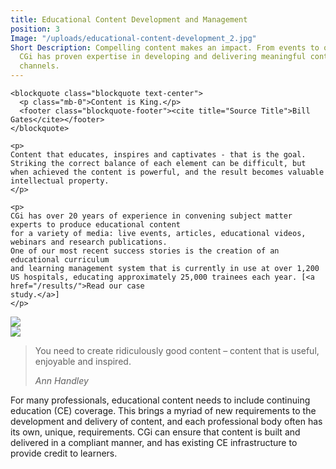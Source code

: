 ```yaml
---
title: Educational Content Development and Management
position: 3
Image: "/uploads/educational-content-development_2.jpg"
Short Description: Compelling content makes an impact. From events to online education,
  CGi has proven expertise in developing and delivering meaningful content via multiple
  channels.
---
```


<div class="row mb-5 pb-4">
  <div class="col-md-6">

    <blockquote class="blockquote text-center">
      <p class="mb-0">Content is King.</p>
      <footer class="blockquote-footer"><cite title="Source Title">Bill Gates</cite></footer>
    </blockquote>

    <p>
    Content that educates, inspires and captivates - that is the goal. Striking the correct balance of each element can be difficult, but when achieved the content is powerful, and the result becomes valuable intellectual property.
    </p>

    <p>
    CGi has over 20 years of experience in convening subject matter experts to produce educational content
    for a variety of media: live events, articles, educational videos, webinars and research publications.
    One of our most recent success stories is the creation of an educational curriculum
    and learning management system that is currently in use at over 1,200 US hospitals, educating approximately 25,000 trainees each year. [<a href="/results/">Read our case
    study.</a>]
    </p>
  </div>
  <div class="col-md-6">
    <img src="/uploads/educational-content-development-2_2.jpg">
  </div>  
</div>


<div class="row mb-5 pb-4">

  <div class="col-md-6">
    <img src="/uploads/educational-content-developmnet-3_2.jpg">
  </div>

  <div class="col-md-6">
    <blockquote class="blockquote text-center">
      <p class="mb-0">You need to create ridiculously good content – content that is useful, enjoyable and inspired.</p>
      <footer class="blockquote-footer"><cite title="Source Title">Ann Handley</cite></footer>
    </blockquote>
    <p>
    For many professionals, educational content needs to include continuing education (CE) coverage. This
    brings a myriad of new requirements to the development and delivery of content, and each professional
    body often has its own, unique, requirements. CGi can ensure that content is built and delivered in a
    compliant manner, and has existing CE infrastructure to provide credit to learners.
    </p>
  </div>
  
</div>

